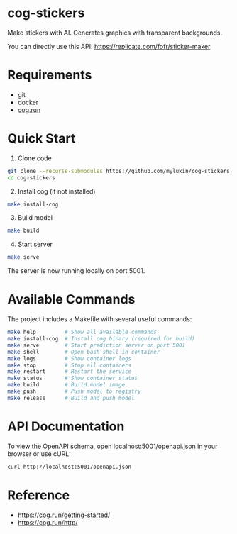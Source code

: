 # cog-stickers

Make stickers with AI. Generates graphics with transparent backgrounds.

You can directly use this API: <https://replicate.com/fofr/sticker-maker>

# Requirements

- git
- docker
- [cog.run](https://cog.run/getting-started/)

# Quick Start

1. Clone code

```bash
git clone --recurse-submodules https://github.com/mylukin/cog-stickers.git
cd cog-stickers
```

2. Install cog (if not installed)

```bash
make install-cog
```

3. Build model

```bash
make build
```

4. Start server

```bash
make serve
```

The server is now running locally on port 5001.

# Available Commands

The project includes a Makefile with several useful commands:

```bash
make help         # Show all available commands
make install-cog  # Install cog binary (required for build)
make serve        # Start prediction server on port 5001
make shell        # Open bash shell in container
make logs         # Show container logs
make stop         # Stop all containers
make restart      # Restart the service
make status       # Show container status
make build        # Build model image
make push         # Push model to registry
make release      # Build and push model
```

# API Documentation

To view the OpenAPI schema, open localhost:5001/openapi.json in your browser or use cURL:

```bash
curl http://localhost:5001/openapi.json
```

# Reference

- <https://cog.run/getting-started/>
- <https://cog.run/http/>
